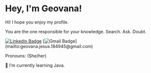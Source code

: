 # Hey, I'm Geovana!

Hi! I hope you enjoy my profile.

You are the one responsible for your knowledge. Search. Ask. Doubt. 

[![Linkedin Badge](https://img.shields.io/badge/-Geovana%20Beatriz-6495ED?style=flat-square&logo=Linkedin&logoColor=white&link=https://www.linkedin.com/in/geovana-beatriz-95a018198/)](https://www.linkedin.com/in/geovana-beatriz-95a018198/) 
[![Gmail Badge](https://img.shields.io/badge/-geovana.jesus.154945@gmail.com-DC143C?style=flat-square&logo=Gmail&logoColor=white&link=mailto:[geovana.jesus.184945@gmail.com](mailto:geovana.jesus.184945@gmail.com))](mailto:geovana.jesus.184945@gmail.com)

 Pronouns: (She/her)
 
 🌱 I’m currently learning Java.
<!--
**GeovanaBeatriz/GeovanaBeatriz** is a ✨ _special_ ✨ repository because its `README.md` (this file) appears on your GitHub profile.

Here are some ideas to get you started:

- 🔭 I’m currently working on ...
- 🌱 I’m currently learning ...
- 👯 I’m looking to collaborate on ...
- 🤔 I’m looking for help with ...
- 💬 Ask me about ...
- 📫 How to reach me: ...
- 😄 Pronouns: ...
- ⚡ Fun fact: ...
-->
